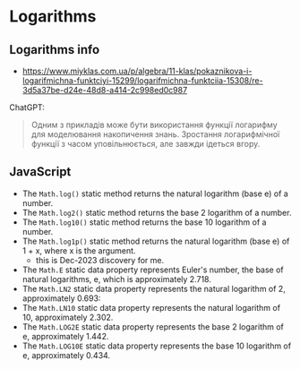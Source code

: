 Logarithms
===

## Logarithms info

- https://www.miyklas.com.ua/p/algebra/11-klas/pokaznikova-i-logarifmichna-funktciyi-15299/logarifmichna-funktciia-15308/re-3d5a37be-d24e-48d8-a414-2c998ed0c987

ChatGPT:

> Одним з прикладів може бути використання функції логарифму для моделювання накопичення знань. Зростання логарифмічної функції з часом уповільнюється, але завжди ідеться вгору.


## JavaScript

- The `Math.log()` static method returns the natural logarithm (base e) of a number. 
- The `Math.log2()` static method returns the base 2 logarithm of a number.
- The `Math.log10()` static method returns the base 10 logarithm of a number.
- The `Math.log1p()` static method returns the natural logarithm (base e) of 1 + x, where x is the argument.
  - this is Dec-2023 discovery for me.
- The `Math.E` static data property represents Euler's number, the base of natural logarithms, e, which is approximately 2.718.
- The `Math.LN2` static data property represents the natural logarithm of 2, approximately 0.693:
- The `Math.LN10` static data property represents the natural logarithm of 10, approximately 2.302.
- The `Math.LOG2E` static data property represents the base 2 logarithm of e, approximately 1.442.
- The `Math.LOG10E` static data property represents the base 10 logarithm of e, approximately 0.434.

